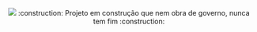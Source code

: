 <p align="center">
<img src="http://img.shields.io/static/v1?label=STATUS&message=EM%20DESENVOLVIMENTO&color=GREEN&style=for-the-badge"/>
:construction: Projeto em construção que nem obra de governo, nunca tem fim :construction:
</p>
